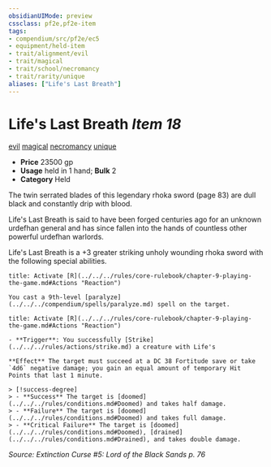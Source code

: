 ```yaml
---
obsidianUIMode: preview
cssclass: pf2e,pf2e-item
tags:
- compendium/src/pf2e/ec5
- equipment/held-item
- trait/alignment/evil
- trait/magical
- trait/school/necromancy
- trait/rarity/unique
aliases: ["Life's Last Breath"]
---
```

# Life's Last Breath *Item 18*  
[evil](evil.md)  [magical](magical.md)  [necromancy](necromancy.md)  [unique](unique.md)  

- **Price** 23500 gp
- **Usage** held in 1 hand; **Bulk** 2
- **Category** Held

The twin serrated blades of this legendary rhoka sword (page 83) are dull black and constantly drip with blood.

Life's Last Breath is said to have been forged centuries ago for an unknown urdefhan general and has since fallen into the hands of countless other powerful urdefhan warlords.

Life's Last Breath is a +3 greater striking unholy wounding rhoka sword with the following special abilities.

```ad-embed-ability
title: Activate [R](../../../rules/core-rulebook/chapter-9-playing-the-game.md#Actions "Reaction")

You cast a 9th-level [paralyze](../../../compendium/spells/paralyze.md) spell on the target.
```

```ad-embed-ability
title: Activate [R](../../../rules/core-rulebook/chapter-9-playing-the-game.md#Actions "Reaction")

- **Trigger**: You successfully [Strike](../../../rules/actions/strike.md) a creature with Life's

**Effect** The target must succeed at a DC 38 Fortitude save or take `4d6` negative damage; you gain an equal amount of temporary Hit Points that last 1 minute.

> [!success-degree] 
> - **Success** The target is [doomed](../../../rules/conditions.md#Doomed) and takes half damage.
> - **Failure** The target is [doomed](../../../rules/conditions.md#Doomed) and takes full damage.
> - **Critical Failure** The target is [doomed](../../../rules/conditions.md#Doomed), [drained](../../../rules/conditions.md#Drained), and takes double damage.
```

*Source: Extinction Curse #5: Lord of the Black Sands p. 76*
